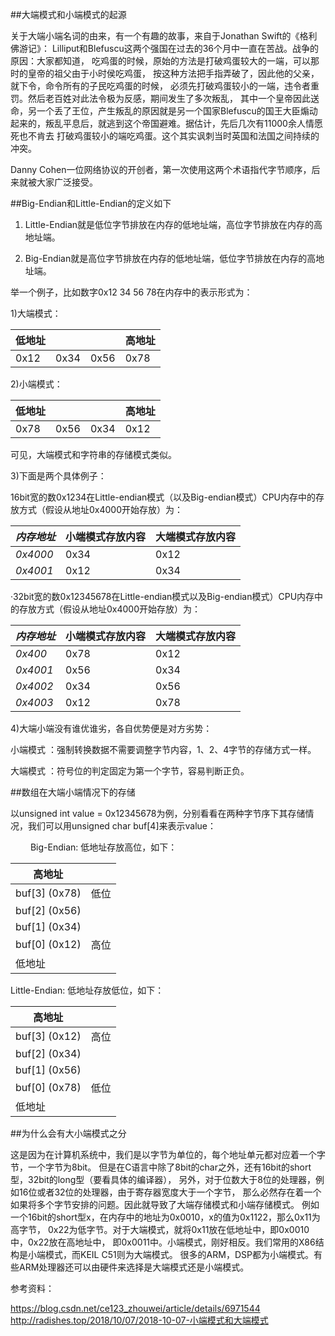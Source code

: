 
##大端模式和小端模式的起源

关于大端小端名词的由来，有一个有趣的故事，来自于Jonathan Swift的《格利佛游记》：
Lilliput和Blefuscu这两个强国在过去的36个月中一直在苦战。战争的原因：大家都知道，
吃鸡蛋的时候，原始的方法是打破鸡蛋较大的一端，可以那时的皇帝的祖父由于小时侯吃鸡蛋，
按这种方法把手指弄破了，因此他的父亲，就下令，命令所有的子民吃鸡蛋的时候，
必须先打破鸡蛋较小的一端，违令者重罚。然后老百姓对此法令极为反感，期间发生了多次叛乱，
其中一个皇帝因此送命，另一个丢了王位，产生叛乱的原因就是另一个国家Blefuscu的国王大臣煽动起来的，叛乱平息后，就逃到这个帝国避难。据估计，先后几次有11000余人情愿死也不肯去
打破鸡蛋较小的端吃鸡蛋。这个其实讽刺当时英国和法国之间持续的冲突。

Danny Cohen一位网络协议的开创者，第一次使用这两个术语指代字节顺序，后来就被大家广泛接受。

##Big-Endian和Little-Endian的定义如下

1) Little-Endian就是低位字节排放在内存的低地址端，高位字节排放在内存的高地址端。

2) Big-Endian就是高位字节排放在内存的低地址端，低位字节排放在内存的高地址端。

举一个例子，比如数字0x12 34 56 78在内存中的表示形式为：

1)大端模式：

| 低地址 |      |      | 高地址 |
| ------ | :--- | ---- | ------ |
| 0x12   | 0x34 | 0x56 | 0x78   |

2)小端模式：

| 低地址 |      |      | 高地址 |
| ------ | ---- | ---- | ------ |
| 0x78   | 0x56 | 0x34 | 0x12   |

可见，大端模式和字符串的存储模式类似。

3)下面是两个具体例子：

16bit宽的数0x1234在Little-endian模式（以及Big-endian模式）CPU内存中的存放方式（假设从地址0x4000开始存放）为：	

| *内存地址* | 小端模式存放内容 | 大端模式存放内容 |
| :--------- | ------------------ | ------------------ |
| *0x4000*   | 0x34             | 0x12             |
| *0x4001*   | 0x12             | 0x34            |

·32bit宽的数0x12345678在Little-endian模式以及Big-endian模式）CPU内存中的存放方式（假设从地址0x4000开始存放）为：

| *内存地址* | 小端模式存放内容 | 大端模式存放内容 |
| :--------- | ------------------ | ------------------ |
| *0x400*    | 0x78             | 0x12             |
| *0x4001*   | 0x56             | 0x34             |
| *0x4002*   | 0x34             | 0x56             |
| *0x4003*   | 0x12             | 0x78             |

 4)大端小端没有谁优谁劣，各自优势便是对方劣势：

小端模式 ：强制转换数据不需要调整字节内容，1、2、4字节的存储方式一样。

大端模式 ：符号位的判定固定为第一个字节，容易判断正负。

##数组在大端小端情况下的存储

以unsigned int value = 0x12345678为例，分别看看在两种字节序下其存储情况，我们可以用unsigned char buf[4]来表示value：

　　
Big-Endian: 低地址存放高位，如下：

| 高地址        |        |
| --------------- | ------ |
| buf[3] (0x78) | 低位 |
| buf[2] (0x56) |        |
| buf[1] (0x34) |        |
| buf[0] (0x12) | 高位 |
| 低地址    |        |

Little-Endian: 低地址存放低位，如下：

| 高地址    |        |
| --------------- | ------ |
| buf[3] (0x12) | 高位 |
| buf[2] (0x34) |        |
| buf[1] (0x56) |        |
| buf[0] (0x78) | 低位 |
| 低地址    |        |

##为什么会有大小端模式之分

这是因为在计算机系统中，我们是以字节为单位的，每个地址单元都对应着一个字节，一个字节为8bit。
但是在C语言中除了8bit的char之外，还有16bit的short型，32bit的long型（要看具体的编译器），
另外，对于位数大于8位的处理器，例如16位或者32位的处理器，由于寄存器宽度大于一个字节，
那么必然存在着一个如果将多个字节安排的问题。因此就导致了大端存储模式和小端存储模式。
例如一个16bit的short型x，在内存中的地址为0x0010，x的值为0x1122，那么0x11为高字节，
0x22为低字节。对于大端模式，就将0x11放在低地址中，即0x0010中，0x22放在高地址中，
即0x0011中。小端模式，刚好相反。我们常用的X86结构是小端模式，而KEIL C51则为大端模式。
很多的ARM，DSP都为小端模式。有些ARM处理器还可以由硬件来选择是大端模式还是小端模式。


参考资料：

<https://blog.csdn.net/ce123_zhouwei/article/details/6971544>
<http://radishes.top/2018/10/07/2018-10-07-小端模式和大端模式>